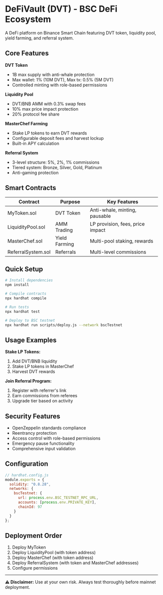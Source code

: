 # DeFiVault (DVT) - BSC DeFi Ecosystem

A DeFi platform on Binance Smart Chain featuring DVT token, liquidity pool, yield farming, and referral system.

## Core Features

**DVT Token**
- 1B max supply with anti-whale protection
- Max wallet: 1% (10M DVT), Max tx: 0.5% (5M DVT)
- Controlled minting with role-based permissions

**Liquidity Pool**
- DVT/BNB AMM with 0.3% swap fees
- 10% max price impact protection
- 20% protocol fee share

**MasterChef Farming**
- Stake LP tokens to earn DVT rewards
- Configurable deposit fees and harvest lockup
- Built-in APY calculation

**Referral System**
- 3-level structure: 5%, 2%, 1% commissions
- Tiered system: Bronze, Silver, Gold, Platinum
- Anti-gaming protection

## Smart Contracts

| Contract | Purpose | Key Features |
|----------|---------|--------------|
| MyToken.sol | DVT Token | Anti-whale, minting, pausable |
| LiquidityPool.sol | AMM Trading | LP provision, fees, price impact |
| MasterChef.sol | Yield Farming | Multi-pool staking, rewards |
| ReferralSystem.sol | Referrals | Multi-level commissions |

## Quick Setup

```bash
# Install dependencies
npm install

# Compile contracts
npx hardhat compile

# Run tests
npx hardhat test

# Deploy to BSC testnet
npx hardhat run scripts/deploy.js --network bscTestnet
```

## Usage Examples

**Stake LP Tokens:**
1. Add DVT/BNB liquidity
2. Stake LP tokens in MasterChef
3. Harvest DVT rewards

**Join Referral Program:**
1. Register with referrer's link
2. Earn commissions from referees
3. Upgrade tier based on activity

## Security Features

- OpenZeppelin standards compliance
- Reentrancy protection
- Access control with role-based permissions
- Emergency pause functionality
- Comprehensive input validation

## Configuration

```javascript
// hardhat.config.js
module.exports = {
  solidity: "0.8.28",
  networks: {
    bscTestnet: {
      url: process.env.BSC_TESTNET_RPC_URL,
      accounts: [process.env.PRIVATE_KEY],
      chainId: 97
    }
  }
};
```

## Deployment Order

1. Deploy MyToken
2. Deploy LiquidityPool (with token address)
3. Deploy MasterChef (with token address)  
4. Deploy ReferralSystem (with token and MasterChef addresses)
5. Configure permissions

---

**⚠️ Disclaimer:** Use at your own risk. Always test thoroughly before mainnet deployment.
